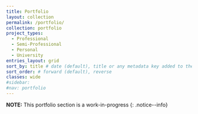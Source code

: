 ```yaml
---
title: Portfolio
layout: collection
permalink: /portfolio/
collection: portfolio
project_types:
  - Professional
  - Semi-Professional
  - Personal
  - University
entries_layout: grid
sort_by: title # date (default), title or any metadata key added to the collection's documents
sort_order: # forward (default), reverse
classes: wide
#sidebar:
#nav: portfolio
---
```


**NOTE:** This portfolio section is a work-in-progress
{: .notice--info}

